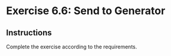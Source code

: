 # Exercise 6.6: Send to Generator

## Instructions

Complete the exercise according to the requirements.
